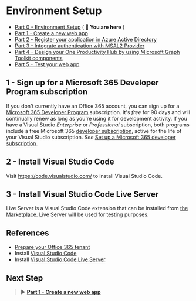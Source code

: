 # Environment Setup

- [Part 0 - Environment Setup](/Labs/00-Setup.md) ( **📍 You are here** )
- [Part 1 - Create a new web app](/Labs/01-Create_new_app.md)
- [Part 2 - Register your application in Azure Active Directory](/Labs/02-Register_your_app_in_Azure_AD.md)
- [Part 3 - Integrate authentication with MSAL2 Provider](03-Initialize_MGT_and_auth_page.md)
- [Part 4 - Design your One Productivity Hub by using Microsoft Graph Toolkit components](04-Design_your_tab_using_MGT_components.md)
- [Part 5 - Test your web app](/Labs/05-Test_your_app.md)

## 1 - Sign up for a Microsoft 365 Developer Program subscription

If you don't currently have an Office 365 account, you can sign up for a [Microsoft 365 Developer Program](https://cda.ms/1Jp) subscription. It's *free* for 90 days and will continually renew as long as you're using it for development activity. If you have a Visual Studio *Enterprise* or *Professional* subscription, both programs include a free Microsoft 365 [developer subscription](https://aka.ms/MyVisualStudioBenefits), active for the life of your Visual Studio subscription. *See* [Set up a Microsoft 365 developer subscription](https://cda.ms/1Jq).

## 2 - Install Visual Studio Code

Visit <https://code.visualstudio.com/> to install Visual Studio Code.

## 3 - Install Visual Studio Code Live Server

Live Server is a Visual Studio Code extension that can be installed from [the Marketplace](https://marketplace.visualstudio.com/items?itemName=ritwickdey.LiveServer). Live Server will be used for testing purposes.

## References

- [Prepare your Office 365 tenant](https://cda.ms/1J5)
- Install [Visual Studio Code](https://code.visualstudio.com/)
- Install [Visual Studio Code Live Server](https://marketplace.visualstudio.com/items?itemName=ritwickdey.LiveServer)

## Next Step

> ▶️ **[Part 1 - Create a new web app](/Labs/01-Create_new_app.md)**
